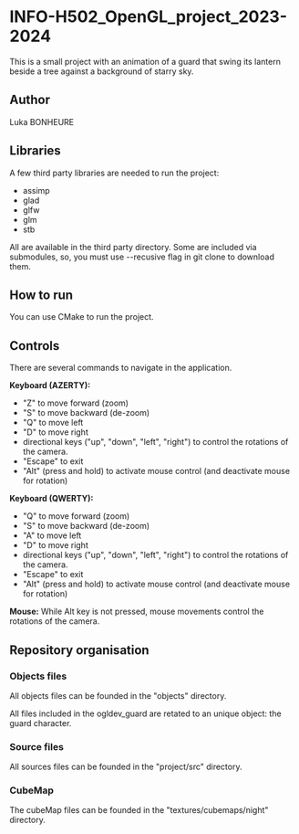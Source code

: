 # INFO-H502_OpenGL_project_2023-2024

This is a small project with an animation of a guard that swing its lantern beside a tree against a background of starry sky.

## Author

Luka BONHEURE

## Libraries

A few third party libraries are needed to run the project:

- assimp
- glad
- glfw
- glm
- stb

All are available in the third party directory. Some are included via submodules, so, you must use --recusive flag in git clone to download them.


## How to run

You can use CMake to run the project.


## Controls

There are several commands to navigate in the application. <br/>

**Keyboard (AZERTY):**
- "Z" to move forward (zoom)
- "S" to move backward (de-zoom)
- "Q" to move left
- "D" to move right
- directional keys ("up", "down", "left", "right") to control the rotations of the camera.
- "Escape" to exit
- "Alt" (press and hold) to activate mouse control (and deactivate mouse for rotation)

**Keyboard (QWERTY):**
- "Q" to move forward (zoom)
- "S" to move backward (de-zoom)
- "A" to move left
- "D" to move right
- directional keys ("up", "down", "left", "right") to control the rotations of the camera.
- "Escape" to exit
- "Alt" (press and hold) to activate mouse control (and deactivate mouse for rotation)

**Mouse:**
While Alt key is not pressed, mouse movements control the rotations of the camera.


## Repository organisation

### Objects files

All objects files can be founded in the "objects" directory. <br/>

All files included in the ogldev_guard are retated to an unique object: the guard character.

### Source files

All sources files can be founded in the "project/src" directory.

### CubeMap

The cubeMap files can be founded in the "textures/cubemaps/night" directory.

